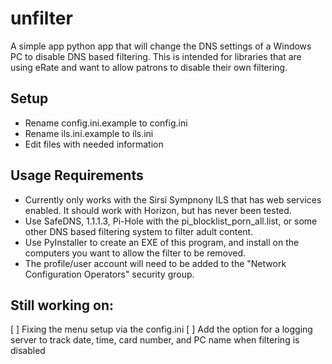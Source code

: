 # unfilter
A simple app python app that will change the DNS settings of a Windows PC to disable DNS based filtering. This is intended for libraries that are using eRate and want to allow patrons to disable their own filtering.

## Setup
* Rename config.ini.example to config.ini
* Rename ils.ini.example to ils.ini
* Edit files with needed information

## Usage Requirements
* Currently only works with the Sirsi Sympnony ILS that has web services enabled. It should work with Horizon, but has never been tested.
* Use SafeDNS, 1.1.1.3, Pi-Hole with the pi_blocklist_porn_all.list, or some other DNS based filtering system to filter adult content. 
* Use PyInstaller to create an EXE of this program, and install on the computers you want to allow the filter to be removed. 
* The profile/user account will need to be added to the "Network Configuration Operators" security group.

## Still working on: 
[ ] Fixing the menu setup via the config.ini
[ ] Add the option for a logging server to track date, time, card number, and PC name when filtering is disabled